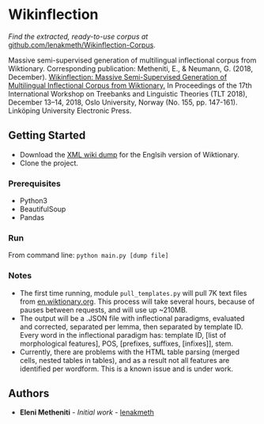 # Wikinflection 

_Find the extracted, ready-to-use corpus at_ [github.com/lenakmeth/Wikinflection-Corpus](https://github.com/lenakmeth/Wikinflection-Corpus).

Massive semi-supervised generation of multilingual inflectional corpus from Wiktionary. Corresponding publication:
Metheniti, E., & Neumann, G. (2018, December). [Wikinflection: Massive Semi-Supervised Generation of Multilingual Inflectional Corpus from Wiktionary.](http://www.ep.liu.se/ecp/article.asp?issue=155&article=014&volume=) In Proceedings of the 17th International Workshop on Treebanks and Linguistic Theories (TLT 2018), December 13–14, 2018, Oslo University, Norway (No. 155, pp. 147-161). Linköping University Electronic Press.

## Getting Started

* Download the [XML wiki dump](https://dumps.wikimedia.org/enwiktionary/latest/enwiktionary-latest-pages-articles-multistream.xml.bz2) for the Englsih version of Wiktionary.
* Clone the project.

### Prerequisites

* Python3
* BeautifulSoup
* Pandas

### Run

From command line: `python main.py [dump file]`

### Notes

* The first time running, module `pull_templates.py` will pull 7K text files from [en.wiktionary.org](https://en.wiktionary.org/wiki). This process will take several hours, because of pauses between requests, and will use up ~210MB. 
* The output will be a .JSON file with inflectional paradigms, evaluated and corrected, separated per lemma, then separated by template ID. Every word in the inflectional paradigm has: template ID, [list of morphological features], POS, [prefixes, suffixes, [infixes]], stem.
* Currently, there are problems with the HTML table parsing (merged cells, nested tables in tables), and as a result not all features are identified per wordform. This is a known issue and is under work.

## Authors

* **Eleni Metheniti** - *Initial work* - [lenakmeth](https://github.com/lenakmeth)
